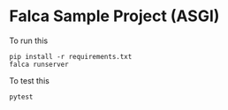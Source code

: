 # Falca Sample Project (ASGI)

To run this

```
pip install -r requirements.txt
falca runserver
```

To test this

```
pytest
```
